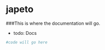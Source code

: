 japeto
======

###This  is where the documentation will go.
* todo: Docs

```Python
#code will go here
```
